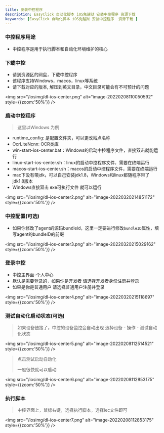 ```yaml
---
title: 安装中控程序
description: EasyClick 自动化脚本 iOS免越狱 安装中控程序 资源下载
keywords: [EasyClick 自动化脚本 iOS免越狱 安装中控程序  资源下载 ]
---
```


### 中控程序用途

- 中控程序是用于执行脚本和自动化环境维护的核心


### 下载中控

- 请到资源区的网盘，下载中控程序
- 该程序支持Windows，macos，linux等系统
- 请下载对应的版本, 解压到英文目录，中文目录可能会有不可预计的问题



<img src="/iosimg/dl-ios-center.png" alt="image-20220208110050592" style={{zoom:'50%'}} />

### 启动中控程序

> 这里以Windows 为例


- runtime_config: 是配置文件夹，可以更改站点名称
- OcrLiteNcnn: OCR类库
- win-start-ios-center.bat：Windows的启动中控程序文件，直接双击就能运行
- linux-start-ios-center.sh：linux的启动中控程序文件，需要在终端运行
- macos-start-ios-center.sh：macos的启动中控程序文件，需要在终端运行
- mac下没有带jdk，可以自己安装jdk1.8，Windows和linux都随程序带了jdk1.8版本
- Windows直接双击 exe可执行文件 就可以运行





<img src="/iosimg/dl-ios-center2.png" alt="image-20220320214851172" style={{zoom:'50%'}} />



### 中控配置(可选)

- 如果你修改了agent的源码bundleid，这里一定要进行修改`bundleID`属性，填写agent的bundleID的前缀

<img src="/iosimg/dl-ios-center3.png" alt="image-20220320215029162" style={{zoom:'50%'}} />



### 登录中控
- 中控主界面-个人中心
- 默认是需要登录的，如果你是开发者 请选择开发者身份注册并登录
- 如果是你是普通用户 请选择普通用户注册并登录

<img src="/iosimg/dl-ios-center4.png" alt="image-20220320215118697" style={{zoom:'50%'}} />



### 测试自动化启动状态(可选)

> 如果设备链接了，中控的设备监控会自动出现
> 选择设备 - 操作 - 测试自动化状态 

<img src="/iosimg/dl-ios-center5.png" alt="image-20220208112514521" style={{zoom:'50%'}} />



> 点击测试启动自动化
>
> 一般很快就可以启动

<img src="/iosimg/dl-ios-center6.png" alt="image-20220208112853175" style={{zoom:'50%'}} />


### 执行脚本

> 中控界面上，鼠标右键，选择执行脚本，选择iec文件即可
> 
<img src="/iosimg/dl-ios-center7.png" alt="image-20220208112853175" style={{zoom:'50%'}} />

